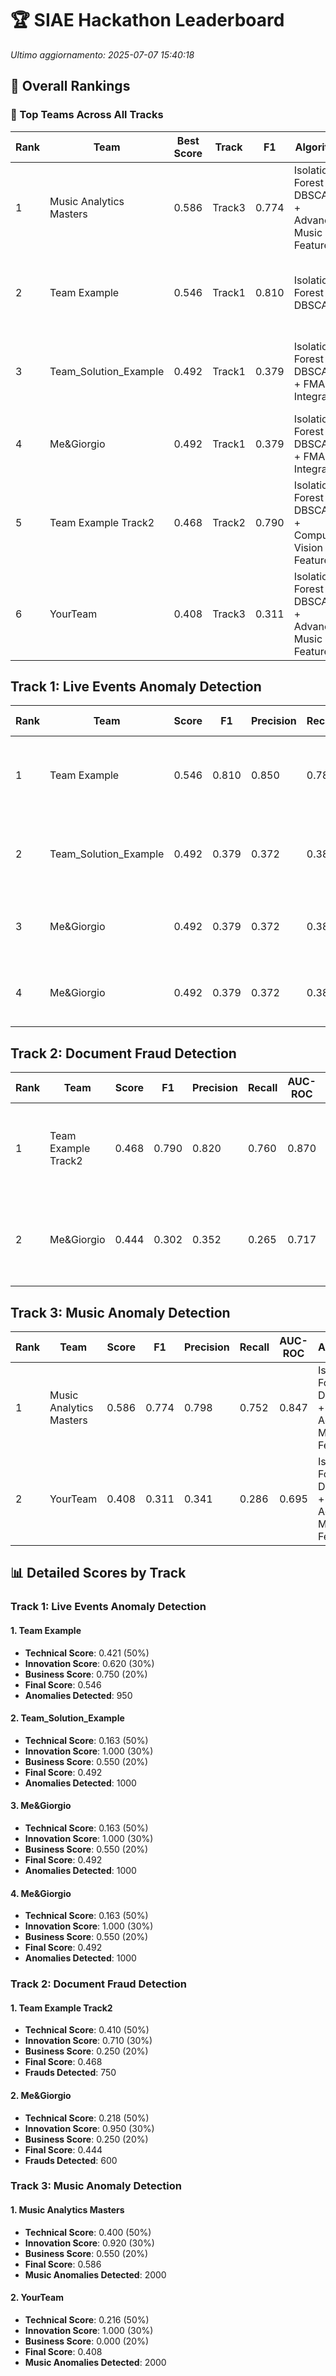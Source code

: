# 🏆 SIAE Hackathon Leaderboard

*Ultimo aggiornamento: 2025-07-07 15:40:18*

## 🌟 Overall Rankings

### 🥇 Top Teams Across All Tracks

| Rank | Team | Best Score | Track | F1 | Algorithm | Members |
|------|------|------------|-------|----|-----------|---------|
| 1 | Music Analytics Masters | 0.586 | Track3 | 0.774 | Isolation Forest + DBSCAN + Advanced Music Features | Alice Johnson, Bob Williams, Charlie Davis |
| 2 | Team Example | 0.546 | Track1 | 0.810 | Isolation Forest + DBSCAN | Alice Smith, Bob Johnson, Charlie Brown |
| 3 | Team_Solution_Example | 0.492 | Track1 | 0.379 | Isolation Forest + DBSCAN + FMA Integration | Data Scientist 1, ML Engineer 2, Analyst 3 |
| 4 | Me&Giorgio | 0.492 | Track1 | 0.379 | Isolation Forest + DBSCAN + FMA Integration | Mirko, Giorgio, Manuel |
| 5 | Team Example Track2 | 0.468 | Track2 | 0.790 | Isolation Forest + DBSCAN + Computer Vision Features | Alice Smith, Bob Johnson, Charlie Brown |
| 6 | YourTeam | 0.408 | Track3 | 0.311 | Isolation Forest + DBSCAN + Advanced Music Features | Member1, Member2, Member3 |

## Track 1: Live Events Anomaly Detection

| Rank | Team | Score | F1 | Precision | Recall | AUC-ROC | Algorithm | Features | Members |
|------|------|-------|----|-----------|---------|---------|-----------|------------|----------|
| 1 | Team Example | 0.546 | 0.810 | 0.850 | 0.780 | 0.890 | Isolation Forest + DBSCAN | 6 | Alice Smith, Bob Johnson, Charlie Brown |
| 2 | Team_Solution_Example | 0.492 | 0.379 | 0.372 | 0.387 | 0.208 | Isolation Forest + DBSCAN + FMA Integration | 28 | Data Scientist 1, ML Engineer 2, Analyst 3 |
| 3 | Me&Giorgio | 0.492 | 0.379 | 0.372 | 0.387 | 0.208 | Isolation Forest + DBSCAN + FMA Integration | 28 | Mirko, Giorgio, Manuel |
| 4 | Me&Giorgio | 0.492 | 0.379 | 0.372 | 0.387 | 0.208 | Isolation Forest + DBSCAN + FMA Integration | 28 | Mirko, Giorgio, Manuel |

## Track 2: Document Fraud Detection

| Rank | Team | Score | F1 | Precision | Recall | AUC-ROC | Algorithm | Features | Members |
|------|------|-------|----|-----------|---------|---------|-----------|------------|----------|
| 1 | Team Example Track2 | 0.468 | 0.790 | 0.820 | 0.760 | 0.870 | Isolation Forest + DBSCAN + Computer Vision Features | 8 | Alice Smith, Bob Johnson, Charlie Brown |
| 2 | Me&Giorgio | 0.444 | 0.302 | 0.352 | 0.265 | 0.717 | Isolation Forest + DBSCAN + Computer Vision Features | 23 | Mirko, Giorgio, Manuel |

## Track 3: Music Anomaly Detection

| Rank | Team | Score | F1 | Precision | Recall | AUC-ROC | Algorithm | Features | Members |
|------|------|-------|----|-----------|---------|---------|-----------|------------|----------|
| 1 | Music Analytics Masters | 0.586 | 0.774 | 0.798 | 0.752 | 0.847 | Isolation Forest + DBSCAN + Advanced Music Features | 16 | Alice Johnson, Bob Williams, Charlie Davis |
| 2 | YourTeam | 0.408 | 0.311 | 0.341 | 0.286 | 0.695 | Isolation Forest + DBSCAN + Advanced Music Features | 40 | Member1, Member2, Member3 |

## 📊 Detailed Scores by Track

### Track 1: Live Events Anomaly Detection

#### 1. Team Example
- **Technical Score**: 0.421 (50%)
- **Innovation Score**: 0.620 (30%)
- **Business Score**: 0.750 (20%)
- **Final Score**: 0.546
- **Anomalies Detected**: 950

#### 2. Team_Solution_Example
- **Technical Score**: 0.163 (50%)
- **Innovation Score**: 1.000 (30%)
- **Business Score**: 0.550 (20%)
- **Final Score**: 0.492
- **Anomalies Detected**: 1000

#### 3. Me&Giorgio
- **Technical Score**: 0.163 (50%)
- **Innovation Score**: 1.000 (30%)
- **Business Score**: 0.550 (20%)
- **Final Score**: 0.492
- **Anomalies Detected**: 1000

#### 4. Me&Giorgio
- **Technical Score**: 0.163 (50%)
- **Innovation Score**: 1.000 (30%)
- **Business Score**: 0.550 (20%)
- **Final Score**: 0.492
- **Anomalies Detected**: 1000

### Track 2: Document Fraud Detection

#### 1. Team Example Track2
- **Technical Score**: 0.410 (50%)
- **Innovation Score**: 0.710 (30%)
- **Business Score**: 0.250 (20%)
- **Final Score**: 0.468
- **Frauds Detected**: 750

#### 2. Me&Giorgio
- **Technical Score**: 0.218 (50%)
- **Innovation Score**: 0.950 (30%)
- **Business Score**: 0.250 (20%)
- **Final Score**: 0.444
- **Frauds Detected**: 600

### Track 3: Music Anomaly Detection

#### 1. Music Analytics Masters
- **Technical Score**: 0.400 (50%)
- **Innovation Score**: 0.920 (30%)
- **Business Score**: 0.550 (20%)
- **Final Score**: 0.586
- **Music Anomalies Detected**: 2000

#### 2. YourTeam
- **Technical Score**: 0.216 (50%)
- **Innovation Score**: 1.000 (30%)
- **Business Score**: 0.000 (20%)
- **Final Score**: 0.408
- **Music Anomalies Detected**: 2000

